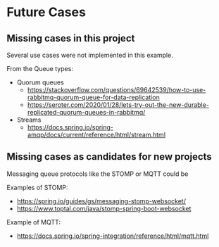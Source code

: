 # Future Cases

## Missing cases in this project

Several use cases were not implemented in this example.

From the Queue types:
 * Quorum queues
   * https://stackoverflow.com/questions/69642539/how-to-use-rabbitmq-quorum-queue-for-data-replication
   * https://seroter.com/2020/01/28/lets-try-out-the-new-durable-replicated-quorum-queues-in-rabbitmq/
 * Streams
   * https://docs.spring.io/spring-amqp/docs/current/reference/html/stream.html

## Missing cases as candidates for new projects

Messaging queue protocols like the STOMP or MQTT could be

Examples of STOMP:
* https://spring.io/guides/gs/messaging-stomp-websocket/
* https://www.toptal.com/java/stomp-spring-boot-websocket

Example of MQTT:
* https://docs.spring.io/spring-integration/reference/html/mqtt.html